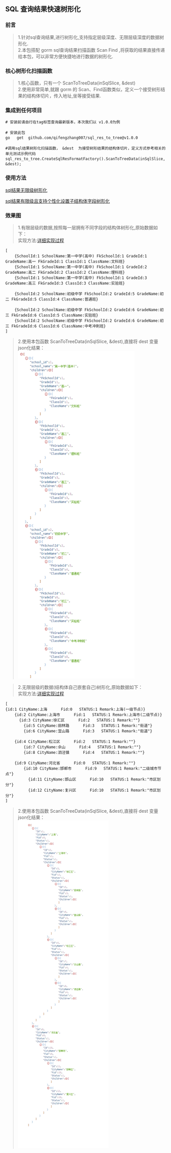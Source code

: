 ## SQL 查询结果快速树形化  

### 前言  
>   1.针对sql查询结果,进行树形化,支持指定层级深度、无限层级深度的数据树形化.  
>   2.本包搭配 gorm sql查询结果扫描函数 Scan Find ,将获取的结果直接传递给本包，可以非常方便快捷地进行数据的树形化.  
 

###  核心树形化扫描函数    
>  1.核心函数，只有一个 ScanToTreeData(inSqlSlice, &dest)    
>  2.使用非常简单,就跟 gorm 的 Scan、Find函数类似，定义一个接受树形结果的结构体切片，传入地址,坐等接受结果.  

### 集成到任何项目  
```code  
# 安装前请自行在tag标签查询最新版本，本次我们以 v1.0.0为例

# 安装此包
go   get  github.com/qifengzhang007/sql_res_to_tree@v1.0.0

#调用sql结果树形化扫描函数， &dest  为接受树形结果的结构体切片，定义方式参考相关的单元测试示例代码  
sql_res_to_tree.CreateSqlResFormatFactory().ScanToTreeData(inSqlSlice, &dest);

```
###  使用方法  
[sql结果无限级树形化](./test/dataToTree2_test.go)  

[sql结果有限级且支持个性化设置子结构体字段树形化](./test/dataToTree2_test.go)  

###  效果图  
>1.有限层级的数据,按照每一层拥有不同字段的结构体树形化,原始数据如下：  
实现方法:[详细实现过程](./test/dataToTree_test.go)
```code   
[
	{SchoolId:1 SchoolName:第一中学(高中) FkSchoolId:1 GradeId:1 GradeName:高一 FkGradeId:1 ClassId:1 ClassName:文科班} 
	{SchoolId:1 SchoolName:第一中学(高中) FkSchoolId:1 GradeId:2 GradeName:高二 FkGradeId:2 ClassId:2 ClassName:理科班} 
	{SchoolId:1 SchoolName:第一中学(高中) FkSchoolId:1 GradeId:3 GradeName:高三 FkGradeId:3 ClassId:3 ClassName:实验班} 

	{SchoolId:2 SchoolName:初级中学 FkSchoolId:2 GradeId:5 GradeName:初二 FkGradeId:5 ClassId:4 ClassName:普通班}

	{SchoolId:2 SchoolName:初级中学 FkSchoolId:2 GradeId:6 GradeName:初三 FkGradeId:6 ClassId:5 ClassName:实验班} 
	{SchoolId:2 SchoolName:初级中学 FkSchoolId:2 GradeId:6 GradeName:初三 FkGradeId:6 ClassId:6 ClassName:中考冲刺班}
]
```
> 2.使用本包函数 ScanToTreeData(inSqlSlice, &dest),直接将 dest 变量json化结果：  
![效果图1](demo_pic/tree1.jpg)  


>2.无限层级的数据(结构体自己嵌套自己)树形化,原始数据如下：  
实现方法:[详细实现过程](./test/dataToTree2_test.go)  

```code   
[
{id:1 CityName:上海      Fid:0   STATUS:1 Remark:上海(一级节点)}
    {id:2 CityName:上海市      Fid:1   STATUS:1 Remark:上海市(二级节点)}
	  {id:3 CityName:徐汇区      Fid:2   STATUS:1 Remark:""}
	    {id:5 CityName:田林路      Fid:3   STATUS:1 Remark:"街道"}
	    {id:6 CityName:宜山路      Fid:3   STATUS:1 Remark:"街道"}

	{id:4 CityName:松江区      Fid:2   STATUS:1 Remark:""}
	    {id:7 CityName:佘山      Fid:4   STATUS:1 Remark:""}
	    {id:8 CityName:泗泾镇      Fid:4   STATUS:1 Remark:""}

    {id:9 CityName:河北省      Fid:0   STATUS:1 Remark:""}
	    {id:10 CityName:邯郸市      Fid:9   STATUS:1 Remark:"二级城市节点"}
	      {id:11 CityName:邯山区      Fid:10   STATUS:1 Remark:"市区划分"}
	      {id:12 CityName:复兴区      Fid:10   STATUS:1 Remark:"市区划分"}
]
```
> 2.使用本包函数 ScanToTreeData(inSqlSlice, &dest),直接将 dest 变量json化结果：  
![效果图2](demo_pic/tree2.jpg)  

